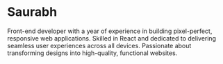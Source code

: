 # Saurabh
Front-end developer with a year of experience in building pixel-perfect, responsive web applications. Skilled in React and dedicated to delivering seamless user experiences across all devices. Passionate about transforming designs into high-quality, functional websites.
